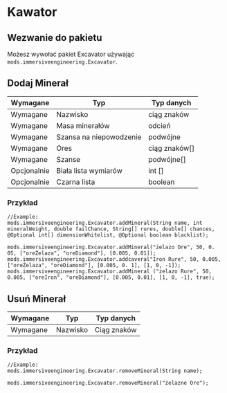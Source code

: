 # Kawator

## Wezwanie do pakietu

Możesz wywołać pakiet Excavator używając `mods.immersiveengineering.Excavator`.

## Dodaj Minerał

| Wymagane    | Typ                     | Typ danych    |
| ----------- | ----------------------- | ------------- |
| Wymagane    | Nazwisko                | ciąg znaków   |
| Wymagane    | Masa minerałów          | odcień        |
| Wymagane    | Szansa na niepowodzenie | podwójne      |
| Wymagane    | Ores                    | ciąg znaków[] |
| Wymagane    | Szanse                  | podwójne[]    |
| Opcjonalnie | Biała lista wymiarów    | int []        |
| Opcjonalnie | Czarna lista            | boolean       |

### Przykład

```zenscript
//Example:
mods.immersiveengineering.Excavator.addMineral(String name, int mineralWeight, double failChance, String[] rures, double[] chances, @Optional int[] dimensionWhitelist, @Optional boolean blacklist);

mods.immersiveengineering.Excavator.addMineral("żelazo Ore", 50, 0. 05, ["oreŻelaza", "oreDiamond"], [0.005, 0.01]);
mods.immersiveengineering.Excavator.addcaveral"Iron Rure", 50, 0.005, ["oreŻelaza", "oreDiamond"], [0.005, 0. 1], [1, 0, -1]);
mods.immersiveengineering.Excavator.addMineral ("żelazo Rure", 50, 0.005, ["oreIron", "oreDiamond"], [0.005, 0.01], [1, 0, -1], true);
```

## Usuń Minerał

| Wymagane | Typ      | Typ danych  |
| -------- | -------- | ----------- |
| Wymagane | Nazwisko | Ciąg znaków |

### Przykład

```zenscript
//Example:
mods.immersiveengineering.Excavator.removeMineral(String name);

mods.immersiveengineering.Excavator.removeMineral("żelazne Ore");
```